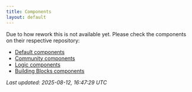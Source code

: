 ```yaml
---
title: Components
layout: default
---
```


Due to how rework this is not available yet.
Please check the components on their respective repository:
- [Default components](https://github.com/BigstoneDevelopment/default-components-addon)
- [Community components](https://github.com/BigstoneDevelopment/community-components-addon)
- [Logic components](https://github.com/BigstoneDevelopment/logic-components-addon)
- [Building Blocks components](https://github.com/BigstoneDevelopment/building-blocks-addon)

_Last updated: 2025-08-12, 16:47:29 UTC_
